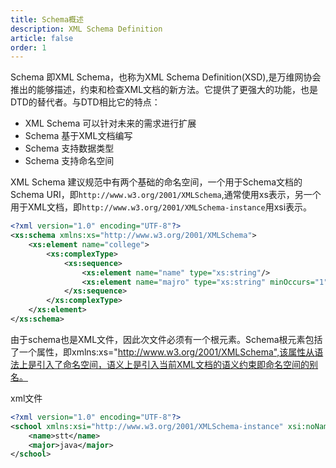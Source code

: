 ```yaml
---
title: Schema概述
description: XML Schema Definition
article: false
order: 1
---
```


Schema 即XML Schema，也称为XML Schema Definition(XSD),是万维网协会推出的能够描述，约束和检查XML文档的新方法。它提供了更强大的功能，也是DTD的替代者。与DTD相比它的特点：

- XML Schema 可以针对未来的需求进行扩展
- Schema 基于XML文档编写
- Schema 支持数据类型
- Schema 支持命名空间

XML Schema 建议规范中有两个基础的命名空间，一个用于Schema文档的Schema URI，即`http://www.w3.org/2001/XMLSchema`,通常使用xs表示，另一个用于XML文档，即`http://www.w3.org/2001/XMLSchema-instance`用xsi表示。

```xml
<?xml version="1.0" encoding="UTF-8"?>
<xs:schema xmlns:xs="http://www.w3.org/2001/XMLSchema">
    <xs:element name="college">
        <xs:complexType>
            <xs:sequence>
                <xs:element name="name" type="xs:string"/>
                <xs:element name="majro" type="xs:string" minOccurs="1",maxOccurs="unbounded"/>
            </xs:sequence>
        </xs:complexType>
    </xs:element>
</xs:schema>
```

由于schema也是XML文件，因此次文件必须有一个根元素。Schema根元素包括了一个属性，即xmlns:xs="http://www.w3.org/2001/XMLSchema",该属性从语法上是引入了命名空间，语义上是引入当前XML文档的语义约束即命名空间的别名。

xml文件

```xml
<?xml version="1.0" encoding="UTF-8"?>
<school xmlns:xsi="http://www.w3.org/2001/XMLSchema-instance" xsi:noNamespaceSchemaLocation="first.xsd">
    <name>stt</name>
    <major>java</major>
</school>
```

